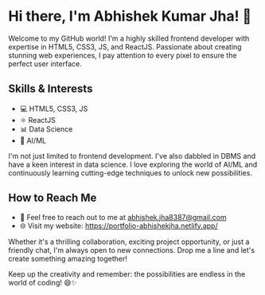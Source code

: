 # Hi there, I'm Abhishek Kumar Jha! 👋

Welcome to my GitHub world! I'm a highly skilled frontend developer with expertise in HTML5, CSS3, JS, and ReactJS. Passionate about creating stunning web experiences, I pay attention to every pixel to ensure the perfect user interface.

## Skills & Interests

- 💻 HTML5, CSS3, JS
- ⚛️ ReactJS
- 📊 Data Science
- 🤖 AI/ML

I'm not just limited to frontend development. I've also dabbled in DBMS and have a keen interest in data science. I love exploring the world of AI/ML and continuously learning cutting-edge techniques to unlock new possibilities.

## How to Reach Me

- 📧 Feel free to reach out to me at abhishek.jha8387@gmail.com
- 🌐 Visit my website: https://portfolio-abhishekjha.netlify.app/

Whether it's a thrilling collaboration, exciting project opportunity, or just a friendly chat, I'm always open to new connections. Drop me a line and let's create something amazing together!

Keep up the creativity and remember: the possibilities are endless in the world of coding! 😄✨
